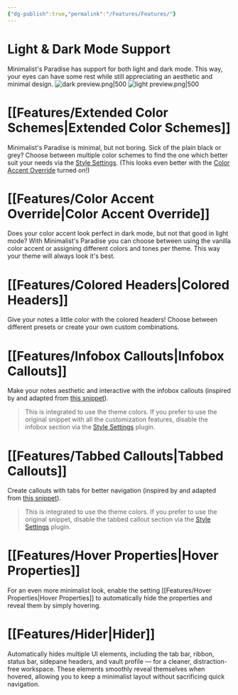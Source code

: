 ```yaml
---
{"dg-publish":true,"permalink":"/Features/Features/"}
---
```


# Light & Dark Mode Support
Minimalist's Paradise has support for both light and dark mode. This way, your eyes can have some rest while still appreciating an aesthetic and minimal design.
![dark preview.png|500](/img/user/attachments/dark%20preview.png) 
![light preview.png|500](/img/user/attachments/light%20preview.png)
# [[Features/Extended Color Schemes\|Extended Color Schemes]]
Minimalist's Paradise is minimal, but not boring. Sick of the plain black or grey? Choose between multiple color schemes to find the one which better suit your needs via the [Style Settings](https://github.com/mgmeyers/obsidian-style-settings). (This looks even better with the [Color Accent Override](Color%20Accent%20Override.md) turned on!)
# [[Features/Color Accent Override\|Color Accent Override]]
Does your color accent look perfect in dark mode, but not that good in light mode? With Minimalist's Paradise you can choose between using the vanilla color accent or assigning different colors and tones per theme. This way your theme will always look it's best.
# [[Features/Colored Headers\|Colored Headers]]
Give your notes a little color with the colored headers! Choose between different presets or create your own custom combinations.
# [[Features/Infobox Callouts\|Infobox Callouts]]
Make your notes aesthetic and interactive with the infobox callouts (inspired by and adapted from [this snippet](https://github.com/Avyrra/Infobox-Callouts?tab=readme-ov-file)).
> This is integrated to use the theme colors. If you prefer to use the original snippet with all the customization features, disable the infobox section via the [Style Settings](https://github.com/mgmeyers/obsidian-style-settings) plugin.
# [[Features/Tabbed Callouts\|Tabbed Callouts]]
Create callouts with tabs for better navigation (inspired by and adapted from [this snippet](https://github.com/r-u-s-h-i-k-e-s-h/Obsidian-CSS-Snippets/blob/Collection/Snippets/Callout%20styling%20-%20Tabbed%20callout.md)).

> This is integrated to use the theme colors. If you prefer to use the original snippet, disable the tabbed callout section via the [Style Settings](https://github.com/mgmeyers/obsidian-style-settings) plugin.
# [[Features/Hover Properties\|Hover Properties]]
For an even more minimalist look, enable the setting [[Features/Hover Properties\|Hover Properties]] to automatically hide the properties and reveal them by simply hovering.
# [[Features/Hider\|Hider]]
Automatically hides multiple UI elements, including the tab bar, ribbon, status bar, sidepane headers, and vault profile — for a cleaner, distraction-free workspace. These elements smoothly reveal themselves when hovered, allowing you to keep a minimalist layout without sacrificing quick navigation.